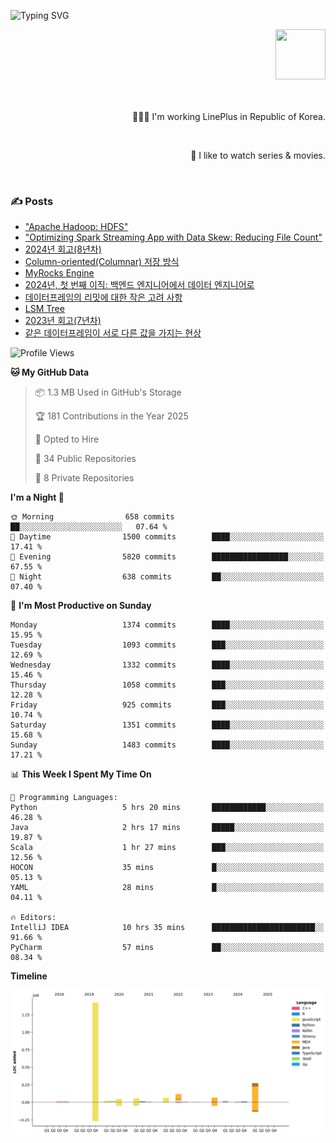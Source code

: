![Typing SVG](https://readme-typing-svg.herokuapp.com/?lines=Hello,+I'm+Changkwon+😎&height=150&width=1024&size=40&color=458588&background=282828&center=true&vCenter=true&multiline=false&duration=2000&pause=0)

<div align=right>
  <a href="https://github.com/devxb/gitanimals">
    <img
      src="https://render.gitanimals.org/lines/spearkkk?pet-id=624227435622945015"
      width="80"
      height="80"
    />
  </a>
  <br/>
  <br/>  
  <br/>
  
  👨🏼‍💻 I'm working LinePlus in Republic of Korea.
  
  <br/>
  
  🍿 I like to watch series & movies.
  
  <br/>

</div>
  
<div align=left>
  
  <div>
    
  ### ✍️ Posts
    
  </div>
  
  <!-- BLOGPOSTS:START -->
- ["Apache Hadoop: HDFS"](https://spearkkk.dev/kr/blog/apache-hadoop-hdfs)
- ["Optimizing Spark Streaming App with Data Skew: Reducing File Count"](https://spearkkk.dev/kr/blog/optimizing-spark-streaming-app-with-data-skew-reducing-file-count)
- [2024년 회고(8년차)](https://spearkkk.dev/kr/blog/8th-year-retrospect)
- [Column-oriented(Columnar) 저장 방식](https://spearkkk.dev/kr/blog/column-oriented)
- [MyRocks Engine](https://spearkkk.dev/kr/blog/my-rocks_engine)
- [2024년, 첫 번째 이직: 백엔드 엔지니어에서 데이터 엔지니어로](https://spearkkk.dev/kr/blog/2024-first-changing-company-from-backend-to-data-engineer)
- [데이터프레임의 리밋에 대한 작은 고려 사항](https://spearkkk.dev/kr/blog/dataframe-limit)
- [LSM Tree](https://spearkkk.dev/kr/blog/lsm-tree)
- [2023년 회고(7년차)](https://spearkkk.dev/kr/blog/7th-year-retrospect)
- [같은 데이터프레임이 서로 다른 값을 가지는 현상](https://spearkkk.dev/kr/blog/two-dataframe-have-another-value)
<!-- BLOGPOSTS:END -->

  
<!--START_SECTION:waka-->
![Profile Views](http://img.shields.io/badge/Profile%20Views-0-blue)

**🐱 My GitHub Data** 

> 📦 1.3 MB Used in GitHub's Storage 
 > 
> 🏆 181 Contributions in the Year 2025
 > 
> 💼 Opted to Hire
 > 
> 📜 34 Public Repositories 
 > 
> 🔑 8 Private Repositories 
 > 
**I'm a Night 🦉** 

```text
🌞 Morning                658 commits         ██░░░░░░░░░░░░░░░░░░░░░░░   07.64 % 
🌆 Daytime                1500 commits        ████░░░░░░░░░░░░░░░░░░░░░   17.41 % 
🌃 Evening                5820 commits        █████████████████░░░░░░░░   67.55 % 
🌙 Night                  638 commits         ██░░░░░░░░░░░░░░░░░░░░░░░   07.40 % 
```
📅 **I'm Most Productive on Sunday** 

```text
Monday                   1374 commits        ████░░░░░░░░░░░░░░░░░░░░░   15.95 % 
Tuesday                  1093 commits        ███░░░░░░░░░░░░░░░░░░░░░░   12.69 % 
Wednesday                1332 commits        ████░░░░░░░░░░░░░░░░░░░░░   15.46 % 
Thursday                 1058 commits        ███░░░░░░░░░░░░░░░░░░░░░░   12.28 % 
Friday                   925 commits         ███░░░░░░░░░░░░░░░░░░░░░░   10.74 % 
Saturday                 1351 commits        ████░░░░░░░░░░░░░░░░░░░░░   15.68 % 
Sunday                   1483 commits        ████░░░░░░░░░░░░░░░░░░░░░   17.21 % 
```


📊 **This Week I Spent My Time On** 

```text
💬 Programming Languages: 
Python                   5 hrs 20 mins       ████████████░░░░░░░░░░░░░   46.28 % 
Java                     2 hrs 17 mins       █████░░░░░░░░░░░░░░░░░░░░   19.87 % 
Scala                    1 hr 27 mins        ███░░░░░░░░░░░░░░░░░░░░░░   12.56 % 
HOCON                    35 mins             █░░░░░░░░░░░░░░░░░░░░░░░░   05.13 % 
YAML                     28 mins             █░░░░░░░░░░░░░░░░░░░░░░░░   04.11 % 

🔥 Editors: 
IntelliJ IDEA            10 hrs 35 mins      ███████████████████████░░   91.66 % 
PyCharm                  57 mins             ██░░░░░░░░░░░░░░░░░░░░░░░   08.34 % 
```

**Timeline**

![Lines of Code chart](https://raw.githubusercontent.com/spearkkk/spearkkk/main/assets/bar_graph.png)


<!--END_SECTION:waka-->
</div>

